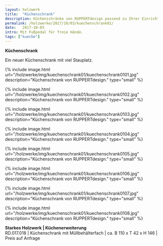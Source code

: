 ```yaml
---
layout: holzwerk
title:  "Küchenschrank"
description: Küchenschränke von RUPPERTdesign passend zu Ihrer Einrichtung.
permalink: /holzwerke/2017/10/03/kuechenschrank01/
date:   2017-10-03
intro: Mit Fußpedal für freie Hände.
tags: ["kueche"]
---
```


**Küchenschrank**

Ein  neuer Küchenschrank  mit viel Stauplatz.


{% include image.html url="/holzwerke/img/kuechenschrank01/kuechenschrank0101.jpg" description="Küchenschrank von RUPPERTdesign." type="small" %}

{% include image.html url="/holzwerke/img/kuechenschrank01/kuechenschrank0102.jpg" description="Küchenschrank von RUPPERTdesign." type="small" %}

{% include image.html url="/holzwerke/img/kuechenschrank01/kuechenschrank0103.jpg" description="Küchenschrank von RUPPERTdesign." type="small" %}

{% include image.html url="/holzwerke/img/kuechenschrank01/kuechenschrank0104.jpg" description="Küchenschrank von RUPPERTdesign." type="small" %}

{% include image.html url="/holzwerke/img/kuechenschrank01/kuechenschrank0105.jpg" description="Küchenschrank von RUPPERTdesign." type="small" %}

{% include image.html url="/holzwerke/img/kuechenschrank01/kuechenschrank0106.jpg" description="Küchenschrank von RUPPERTdesign." type="small" %}

{% include image.html url="/holzwerke/img/kuechenschrank01/kuechenschrank0107.jpg" description="Küchenschrank von RUPPERTdesign." type="small" %}

{% include image.html url="/holzwerke/img/kuechenschrank01/kuechenschrank0108.jpg" description="Küchenschrank von RUPPERTdesign." type="small" %}



**Starkes Holzwerk \| Küchenerweiterung**    
RD.017.018  \|  Küchenschrank mit Müllbehälterfach \| ca. B 110 x T 42 x H 146 \|  Preis auf Anfrage
